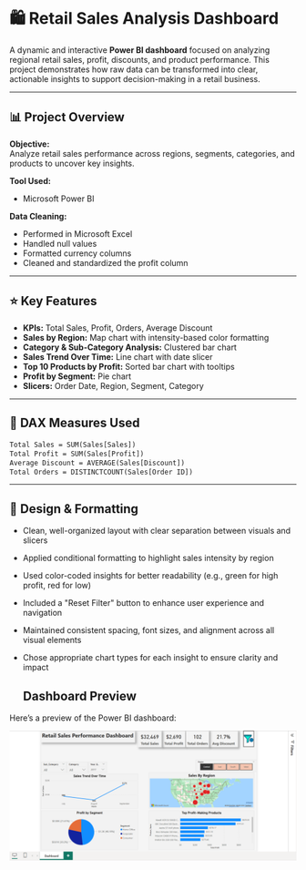 # 🛍️ Retail Sales Analysis Dashboard

A dynamic and interactive **Power BI dashboard** focused on analyzing regional retail sales, profit, discounts, and product performance. This project demonstrates how raw data can be transformed into clear, actionable insights to support decision-making in a retail business.

---

## 📊 Project Overview

**Objective:**  
Analyze retail sales performance across regions, segments, categories, and products to uncover key insights.

**Tool Used:**  
- Microsoft Power BI

**Data Cleaning:**  
- Performed in Microsoft Excel  
- Handled null values  
- Formatted currency columns  
- Cleaned and standardized the profit column

---

## ⭐ Key Features

- **KPIs:** Total Sales, Profit, Orders, Average Discount  
- **Sales by Region:** Map chart with intensity-based color formatting  
- **Category & Sub-Category Analysis:** Clustered bar chart  
- **Sales Trend Over Time:** Line chart with date slicer  
- **Top 10 Products by Profit:** Sorted bar chart with tooltips  
- **Profit by Segment:** Pie chart  
- **Slicers:** Order Date, Region, Segment, Category  

---

## 🧮 DAX Measures Used

```DAX
Total Sales = SUM(Sales[Sales])
Total Profit = SUM(Sales[Profit])
Average Discount = AVERAGE(Sales[Discount])
Total Orders = DISTINCTCOUNT(Sales[Order ID])
```

---

## 🎨 Design & Formatting

- Clean, well-organized layout with clear separation between visuals and slicers  
- Applied conditional formatting to highlight sales intensity by region  
- Used color-coded insights for better readability (e.g., green for high profit, red for low)  
- Included a "Reset Filter" button to enhance user experience and navigation  
- Maintained consistent spacing, font sizes, and alignment across all visual elements  
- Chose appropriate chart types for each insight to ensure clarity and impact

  ## Dashboard Preview

Here’s a preview of the Power BI dashboard:

![Power BI Dashboard Screenshot](dashboard-screenshot.PNG)
